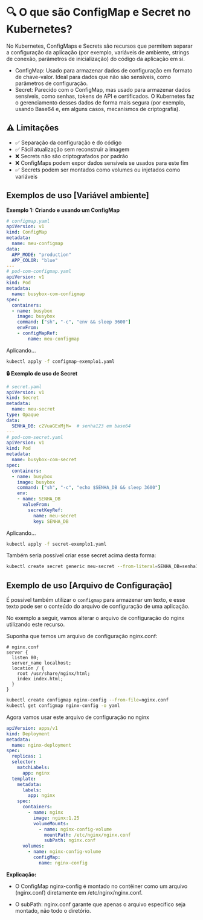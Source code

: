 # 🔍 O que são ConfigMap e Secret no Kubernetes?
No Kubernetes, ConfigMaps e Secrets são recursos que permitem separar a configuração da aplicação (por exemplo, variáveis de ambiente, strings de conexão, parâmetros de inicialização) do código da aplicação em si.

- ConfigMap: Usado para armazenar dados de configuração em 
formato de chave-valor. Ideal para dados que não são 
sensíveis, como parâmetros de configuração.
- Secret: Parecido com o ConfigMap, mas usado para 
armazenar dados sensíveis, como senhas, tokens de API 
e certificados. O Kubernetes faz o gerenciamento desses 
dados de forma mais segura (por exemplo, usando Base64 e, 
em alguns casos, mecanismos de criptografia).

## ⚠️ Limitações
- ✅ Separação da configuração e do código
- ✅ Fácil atualização sem reconstruir a imagem
- ❌ Secrets não são criptografados por padrão
- ❌ ConfigMaps podem expor dados sensíveis se usados para este fim
- ✅ Secrets podem ser montados como volumes ou injetados como variáveis

## Exemplos de uso [Variável ambiente]

**Exemplo 1: Criando e usando um ConfigMap**
```yaml
# configmap.yaml
apiVersion: v1
kind: ConfigMap
metadata:
  name: meu-configmap
data:
  APP_MODE: "production"
  APP_COLOR: "blue"
---
# pod-com-configmap.yaml
apiVersion: v1
kind: Pod
metadata:
  name: busybox-com-configmap
spec:
  containers:
  - name: busybox
    image: busybox
    command: ["sh", "-c", "env && sleep 3600"]
    envFrom:
    - configMapRef:
        name: meu-configmap
```
Aplicando...
```bash
kubectl apply -f configmap-exemplo1.yaml
```

**🔒 Exemplo de uso de Secret**

```yaml
# secret.yaml
apiVersion: v1
kind: Secret
metadata:
  name: meu-secret
type: Opaque
data:
  SENHA_DB: c2VuaGExMjM=  # senha123 em base64
---
# pod-com-secret.yaml
apiVersion: v1
kind: Pod
metadata:
  name: busybox-com-secret
spec:
  containers:
  - name: busybox
    image: busybox
    command: ["sh", "-c", "echo $SENHA_DB && sleep 3600"]
    env:
    - name: SENHA_DB
      valueFrom:
        secretKeyRef:
          name: meu-secret
          key: SENHA_DB
```
Aplicando...
```bash
kubectl apply -f secret-exemplo1.yaml
```

Também seria possível criar esse secret acima desta forma:
```bash
kubectl create secret generic meu-secret --from-literal=SENHA_DB=senha123
```


## Exemplo de uso [Arquivo de Configuração]
É possível também utilizar o `configmap` para armazenar um texto, e esse texto pode ser o conteúdo do arquivo de configuração de uma aplicação.

No exemplo a seguir, vamos alterar o arquivo de configuração do nginx utilizando este recurso.

Suponha que temos um arquivo de configuração nginx.conf:

```nginx
# nginx.conf
server {
  listen 80;
  server_name localhost;
  location / {
    root /usr/share/nginx/html;
    index index.html;
  }
}
```
```bash
kubectl create configmap nginx-config --from-file=nginx.conf
kubectl get configmap nginx-config -o yaml
```

Agora vamos usar este arquivo de configuração no nginx

```yaml
apiVersion: apps/v1
kind: Deployment
metadata:
  name: nginx-deployment
spec:
  replicas: 1
  selector:
    matchLabels:
      app: nginx
  template:
    metadata:
      labels:
        app: nginx
    spec:
      containers:
        - name: nginx
          image: nginx:1.25
          volumeMounts:
            - name: nginx-config-volume
              mountPath: /etc/nginx/nginx.conf
              subPath: nginx.conf
      volumes:
        - name: nginx-config-volume
          configMap:
            name: nginx-config
```

**Explicação:**

- O ConfigMap nginx-config é montado no contêiner como um arquivo (nginx.conf) diretamente em /etc/nginx/nginx.conf.

- O subPath: nginx.conf garante que apenas o arquivo específico seja montado, não todo o diretório.